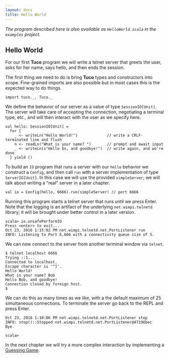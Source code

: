 ```yaml
---
layout: docs
title: Hello World
---
```


*The program described here is also available as `HelloWorld.scala` in the `examples` project.*

## Hello World

For our first **Tuco** program we will write a telnet server that greets the user, asks for her name, says hello, and then ends the session.

The first thing we need to do is bring **Tuco** types and constructors into scope. Fine-grained imports are also possible but in most cases this is the expected way to do things.

```tut:silent
import tuco._, Tuco._
```

We define the behavior of our server as a value of type `SessionIO[Unit]`. The server will take care of accepting the connection, negotiating a terminal type, etc., and will then interact with the user as we specify here.

```tut:silent
val hello: SessionIO[Unit] =
  for {
    _ <- writeLn("Hello World!")             // write a CRLF-terminated line and flush
    n <- readLn("What is your name? ")       // prompt and await input
    _ <- writeLn(s"Hello $n, and goodbye!")  // write again, and we're done
  } yield ()
```

To build an `IO` program that runs a server with our `hello` behavior we construct a `Config`, and then call `run` with a server implementation of type `ServerIO[Unit]`. In this case we will use the provided `simpleServer`; we will talk about writing a "real" server in a later chapter.

```tut:silent
val io = Config(hello, 6666).run(simpleServer) // port 6666
```

Running this program starts a telnet server that runs until we press Enter. Note that the logging is an artifact of the underlying `net.wimpi.telnetd` library; it will be brought under better control in a later version.

```
scala> io.unsafePerformIO
Press <enter> to exit...
Oct 23, 2016 1:15:02 PM net.wimpi.telnetd.net.PortListener run
INFO: Listening to Port 6,666 with a connectivity queue size of 5.
```

We can now connect to the server from another terminal window via `telnet`.

```
$ telnet localhost 6666
Trying ::1...
Connected to localhost.
Escape character is '^]'.
Hello World!
What is your name? Bob
Hello Bob, and goodbye!
Connection closed by foreign host.
$
```

We can do this as many times as we like, with a the default maximum of 25 simultaneous connections. To terminate the server go back to the REPL and press Enter.

```
Oct 23, 2016 1:18:06 PM net.wimpi.telnetd.net.PortListener stop
INFO: stop()::Stopped net.wimpi.telnetd.net.PortListener@47196bec
Bye.

scala>
```

In the next chapter we will try a more complex interaction by implementing a [Guessing Game](guessing-game.html).
